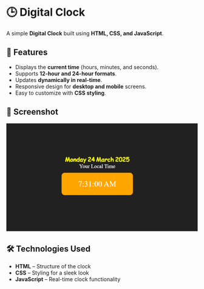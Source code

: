 # 🕒 Digital Clock

A simple **Digital Clock** built using **HTML, CSS, and JavaScript**.

## 🚀 Features

- Displays the **current time** (hours, minutes, and seconds).
- Supports **12-hour and 24-hour formats**.
- Updates **dynamically in real-time**.
- Responsive design for **desktop and mobile** screens.
- Easy to customize with **CSS styling**.

## 📸 Screenshot

![Digital Clock Preview](./Screenshot%202025-03-24%20073104.png)  


## 🛠️ Technologies Used

- **HTML** – Structure of the clock
- **CSS** – Styling for a sleek look
- **JavaScript** – Real-time clock functionality


